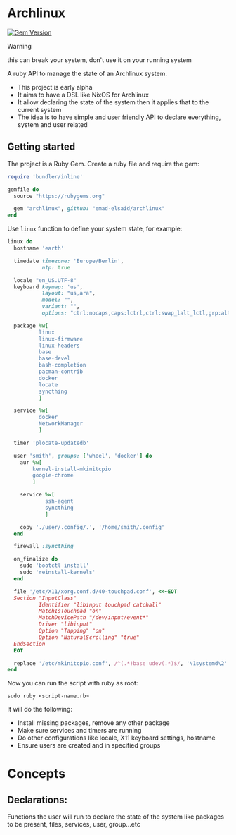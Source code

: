 # Archlinux

[![Gem Version](https://badge.fury.io/rb/archlinux.svg)](https://badge.fury.io/rb/archlinux)

> [!WARNING]
> this can break your system, don't use it on your running system

A ruby API to manage the state of an Archlinux system.

* This project is early alpha
* It aims to have a DSL like NixOS for Archlinux
* It allow declaring the state of the system then it applies that to the current system
* The idea is to have simple and user friendly API to declare everything, system and user related

## Getting started

The project is a Ruby Gem. Create a ruby file and require the gem:

```ruby
require 'bundler/inline'

gemfile do
  source "https://rubygems.org"

  gem "archlinux", github: "emad-elsaid/archlinux"
end
```

Use `linux` function to define your system state, for example:

```ruby
linux do
  hostname 'earth'

  timedate timezone: 'Europe/Berlin',
           ntp: true

  locale "en_US.UTF-8"
  keyboard keymap: 'us',
           layout: "us,ara",
           model: "",
           variant: "",
           options: "ctrl:nocaps,caps:lctrl,ctrl:swap_lalt_lctl,grp:alt_space_toggle"

  package %w[
          linux
          linux-firmware
          linux-headers
          base
          base-devel
          bash-completion
          pacman-contrib
          docker
          locate
          syncthing
          ]

  service %w[
          docker
          NetworkManager
          ]

  timer 'plocate-updatedb'

  user 'smith', groups: ['wheel', 'docker'] do
    aur %w[
        kernel-install-mkinitcpio
        google-chrome
        ]

    service %w[
            ssh-agent
            syncthing
            ]

    copy './user/.config/.', '/home/smith/.config'
  end

  firewall :syncthing

  on_finalize do
    sudo 'bootctl install'
    sudo 'reinstall-kernels'
  end

  file '/etc/X11/xorg.conf.d/40-touchpad.conf', <<~EOT
  Section "InputClass"
          Identifier "libinput touchpad catchall"
          MatchIsTouchpad "on"
          MatchDevicePath "/dev/input/event*"
          Driver "libinput"
          Option "Tapping" "on"
          Option "NaturalScrolling" "true"
  EndSection
  EOT

  replace '/etc/mkinitcpio.conf', /^(.*)base udev(.*)$/, '\1systemd\2'
end
```

Now you can run the script with ruby as root:

```shell
sudo ruby <script-name.rb>
```


It will do the following:
- Install missing packages, remove any other package
- Make sure services and timers are running
- Do other configurations like locale, X11 keyboard settings, hostname
- Ensure users are created and in specified groups


# Concepts

## Declarations:

Functions the user will run to declare the state of the system like packages to be present, files, services, user, group...etc
